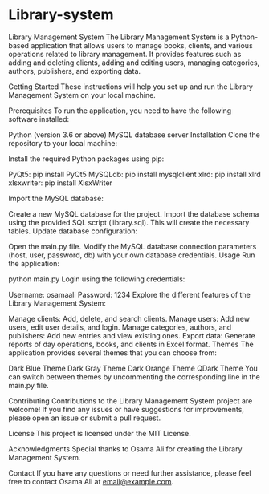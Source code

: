 # Library-system
Library Management System
The Library Management System is a Python-based application that allows users to manage books, clients, and various operations related to library management. It provides features such as adding and deleting clients, adding and editing users, managing categories, authors, publishers, and exporting data.

Getting Started
These instructions will help you set up and run the Library Management System on your local machine.

Prerequisites
To run the application, you need to have the following software installed:

Python (version 3.6 or above)
MySQL database server
Installation
Clone the repository to your local machine:

Install the required Python packages using pip:

PyQt5: pip install PyQt5
MySQLdb: pip install mysqlclient
xlrd: pip install xlrd
xlsxwriter: pip install XlsxWriter

Import the MySQL database:

Create a new MySQL database for the project.
Import the database schema using the provided SQL script (library.sql). This will create the necessary tables.
Update database configuration:

Open the main.py file.
Modify the MySQL database connection parameters (host, user, password, db) with your own database credentials.
Usage
Run the application:


python main.py
Login using the following credentials:

Username: osamaali
Password: 1234
Explore the different features of the Library Management System:

Manage clients: Add, delete, and search clients.
Manage users: Add new users, edit user details, and login.
Manage categories, authors, and publishers: Add new entries and view existing ones.
Export data: Generate reports of day operations, books, and clients in Excel format.
Themes
The application provides several themes that you can choose from:

Dark Blue Theme
Dark Gray Theme
Dark Orange Theme
QDark Theme
You can switch between themes by uncommenting the corresponding line in the main.py file.

Contributing
Contributions to the Library Management System project are welcome! If you find any issues or have suggestions for improvements, please open an issue or submit a pull request.

License
This project is licensed under the MIT License.

Acknowledgments
Special thanks to Osama Ali for creating the Library Management System.

Contact
If you have any questions or need further assistance, please feel free to contact Osama Ali at email@example.com.
